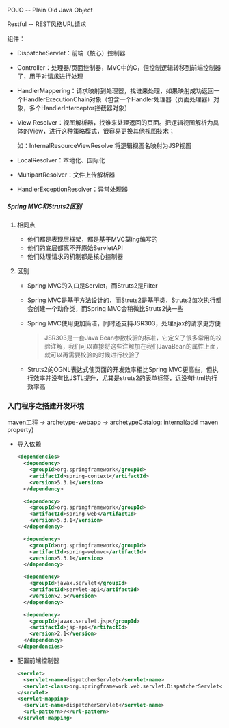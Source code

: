 POJO -- Plain Old Java Object

Restful -- REST风格URL请求

组件：

- DispatcheServlet：前端（核心）控制器

- Controller：处理器/页面控制器，MVC中的C，但控制逻辑转移到前端控制器了，用于对请求进行处理

- HandlerMappering：请求映射到处理器，找谁来处理，如果映射成功返回一个HandlerExecutionChain对象（包含一个Handler处理器（页面处理器）对象，多个HandlerInterceptor拦截器对象）

- View Resolver：视图解析器，找谁来处理返回的页面。把逻辑视图解析为具体的View，进行这种策略模式，很容易更换其他视图技术；

  如：InternalResourceViewResolve 将逻辑视图名映射为JSP视图

- LocalResolver：本地化、国际化

- MultipartResolver：文件上传解析器

- HandlerExceptionResolver：异常处理器

##### Spring MVC和Struts2区别

1. 相同点

   - 他们都是表现层框架，都是基于MVC莫ing编写的
   - 他们的底层都离不开原始ServletAPI
   - 他们处理请求的机制都是核心控制器

2. 区别

   - Spring  MVC的入口是Servlet，而Struts2是Filter

   - Spring MVC是基于方法设计的，而Struts2是基于类，Struts2每次执行都会创建一个动作类，而Spring MVC会稍微比Struts2快一些

   - Spring MVC使用更加简洁，同时还支持JSR303，处理ajax的请求更方便

     > JSR303是一套Java Bean参数校验的标准，它定义了很多常用的校验注解，我们可以直接将这些注解加在我们JavaBean的属性上面，就可以再需要校验的时候进行校验了

   - Struts2的OGNL表达式使页面的开发效率相比Spring MVC更高些，但执行效率并没有比JSTL提升，尤其是struts2的表单标签，远没有html执行效率高 


### 入门程序之搭建开发环境

maven工程 -> archetype-webapp -> archetypeCatalog: internal(add maven property)

- 导入依赖

  ```xml
  <dependencies>
    <dependency>
      <groupId>org.springframework</groupId>
      <artifactId>spring-context</artifactId>
      <version>5.3.1</version>
    </dependency>
  
    <dependency>
      <groupId>org.springframework</groupId>
      <artifactId>spring-web</artifactId>
      <version>5.3.1</version>
    </dependency>
  
    <dependency>
      <groupId>org.springframework</groupId>
      <artifactId>spring-webmvc</artifactId>
      <version>5.3.1</version>
    </dependency>
  
    <dependency>
      <groupId>javax.servlet</groupId>
      <artifactId>servlet-api</artifactId>
      <version>2.5</version>
    </dependency>
  
    <dependency>
      <groupId>javax.servlet.jsp</groupId>
      <artifactId>jsp-api</artifactId>
      <version>2.1</version>
    </dependency>
  </dependencies>
  ```

- 配置前端控制器

  ```xml
  <servlet>
    <servlet-name>dispatcherServlet</servlet-name>
    <servlet-class>org.springframework.web.servlet.DispatcherServlet</servlet-class>
  </servlet>
  <servlet-mapping>
    <servlet-name>dispatcherServlet</servlet-name>
    <url-pattern>/</url-pattern>
  </servlet-mapping>
  ```

  